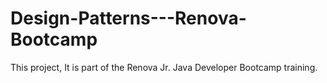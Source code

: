 # Design-Patterns---Renova-Bootcamp
This project, It is part of the Renova Jr. Java Developer Bootcamp training.

